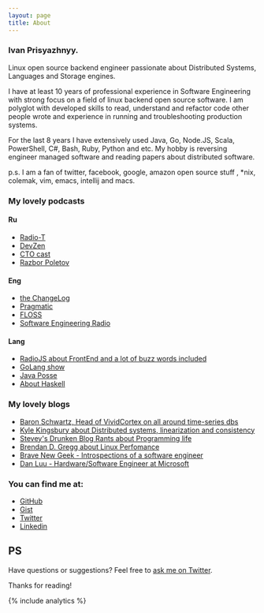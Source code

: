 ```yaml
---
layout: page
title: About
---
```


### Ivan Prisyazhnyy.

Linux open source backend engineer passionate about Distributed Systems,
Languages and Storage engines.

I have at least 10 years of professional experience in Software Engineering
with strong focus on a field of linux backend open source software.
I am polyglot with developed skills to read, understand and refactor code
other people wrote and experience in running and troubleshooting production
systems.

For the last 8 years I have extensively used Java, Go, Node.JS, Scala,
PowerShell, C#, Bash, Ruby, Python and etc.
My hobby is reversing engineer managed software and reading papers about
distributed software.

p.s. I am a fan of twitter, facebook, google, amazon open source stuff
, \*nix, colemak, vim, emacs, intellij and macs.

### My lovely podcasts

#### Ru

* [Radio-T](http://www.radio-t.com/)
* [DevZen](http://devzen.ru/)
* [CTO cast](http://ctocast.com/)
* [Razbor Poletov](http://razbor-poletov.com/)

#### Eng

* [the ChangeLog](https://changelog.com/)
* [Pragmatic](https://pragprog.com/podcasts)
* [FLOSS](https://twit.tv/shows/floss-weekly)
* [Software Engineering Radio](http://www.se-radio.net/)

#### Lang

* [RadioJS about FrontEnd and a lot of buzz words included](http://radiojs.ru/)
* [GoLang show](http://golangshow.com/)
* [Java Posse](http://javaposse.com/)
* [About Haskell](http://bananasandlenses.net/)

### My lovely blogs

* [Baron Schwartz, Head of VividCortex on all around time-series dbs](http://www.xaprb.com/)
* [Kyle Kingsbury about Distributed systems, linearization and consistency](https://aphyr.com/)
* [Stevey's Drunken Blog Rants about Programming life](https://sites.google.com/site/steveyegge2/blog-rants)
* [Brendan D. Gregg about Linux Perfomance](http://www.brendangregg.com/)
* [Brave New Geek - Introspections of a software engineer](http://bravenewgeek.com/)
* [Dan Luu - Hardware/Software Engineer at Microsoft](http://danluu.com/)

### You can find me at:

* [GitHub](http://github.com/sitano)
* [Gist](https://gist.github.com/sitano)
* [Twitter](http://twitter.com/JohnKoepi)
* [Linkedin](http://ru.linkedin.com/in/prisyaznyy/)

## PS

Have questions or suggestions? Feel free to [ask me on Twitter](https://twitter.com/JohnKoepi).

Thanks for reading!

{% include analytics %}
